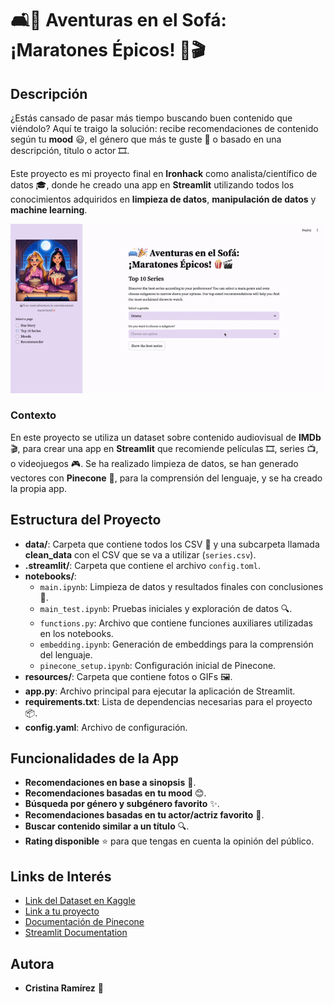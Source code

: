 # 🛋️🎉 **Aventuras en el Sofá: ¡Maratones Épicos!** 🍿🎬

## Descripción

¿Estás cansado de pasar más tiempo buscando buen contenido que viéndolo? Aquí te traigo la solución: recibe recomendaciones de contenido según tu **mood** 😃, el género que más te guste 🎥 o basado en una descripción, título o actor 🎞️. 

Este proyecto es mi proyecto final en **Ironhack** como analista/científico de datos 🎓, donde he creado una app en **Streamlit** utilizando todos los conocimientos adquiridos en **limpieza de datos**, **manipulación de datos** y **machine learning**. 

![Demo Streamlit](resources/app_gif.gif)

### Contexto

En este proyecto se utiliza un dataset sobre contenido audiovisual de **IMDb** 🎬, para crear una app en **Streamlit** que recomiende películas 🎞️, series 📺, o videojuegos 🎮. Se ha realizado limpieza de datos, se han generado vectores con **Pinecone** 🍍, para la comprensión del lenguaje, y se ha creado la propia app.

## Estructura del Proyecto

- **data/**: Carpeta que contiene todos los CSV 📂 y una subcarpeta llamada **clean_data** con el CSV que se va a utilizar (`series.csv`).
- **.streamlit/**: Carpeta que contiene el archivo `config.toml`.
- **notebooks/**: 
  - `main.ipynb`: Limpieza de datos y resultados finales con conclusiones 📝.
  - `main_test.ipynb`: Pruebas iniciales y exploración de datos 🔍.
  - `functions.py`: Archivo que contiene funciones auxiliares utilizadas en los notebooks.
  - `embedding.ipynb`: Generación de embeddings para la comprensión del lenguaje.
  - `pinecone_setup.ipynb`: Configuración inicial de Pinecone.
- **resources/**: Carpeta que contiene fotos o GIFs 🖼️.
- **app.py**: Archivo principal para ejecutar la aplicación de Streamlit.
- **requirements.txt**: Lista de dependencias necesarias para el proyecto 📦.
- **config.yaml**: Archivo de configuración.

## Funcionalidades de la App

- **Recomendaciones en base a sinopsis** 📖.
- **Recomendaciones basadas en tu mood** 😊.
- **Búsqueda por género y subgénero favorito** ✨.
- **Recomendaciones basadas en tu actor/actriz favorito** 🌟.
- **Buscar contenido similar a un título** 🔍.
- **Rating disponible** ⭐ para que tengas en cuenta la opinión del público.

## Links de Interés

- [Link del Dataset en Kaggle](https://www.kaggle.com/datasets/suraj520/imdb-tv-series-data/data)
- [Link a tu proyecto](link_a_tu_proyecto)
- [Documentación de Pinecone](https://docs.pinecone.io/)
- [Streamlit Documentation](https://docs.streamlit.io/)

## Autora

- **Cristina Ramírez** 🌸

